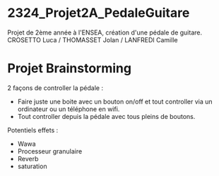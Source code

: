# 2324_Projet2A_PedaleGuitare
Projet de 2ème année à l'ENSEA, création d'une pédale de guitare. CROSETTO Luca / THOMASSET Jolan / LANFREDI Camille

# Projet Brainstorming 

2 façons de controller la pédale :
- Faire juste une boite avec un bouton on/off et tout controller via un ordinateur ou un téléphone en wifi.
- Tout controller depuis la pédale avec tous pleins de boutons.

Potentiels effets : 

- Wawa
- Processeur granulaire
- Reverb
- saturation

